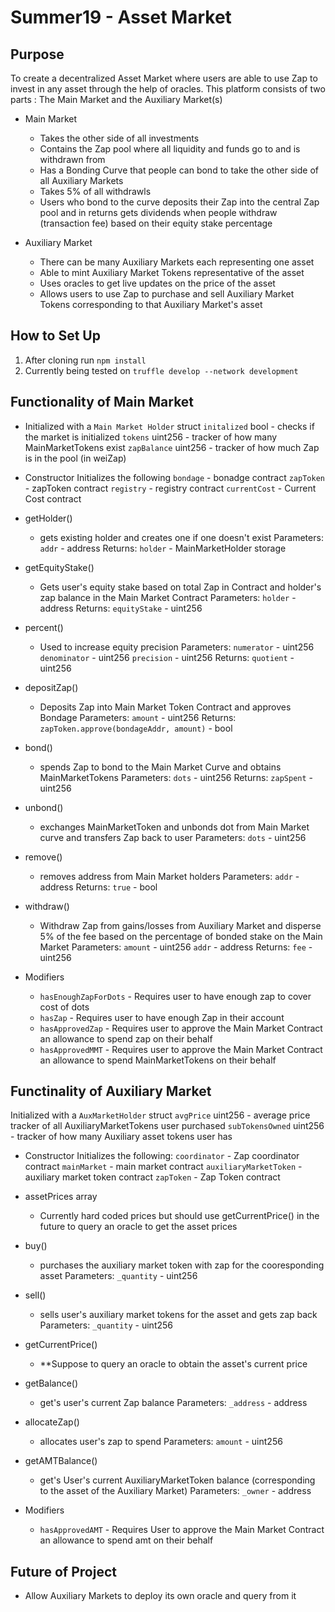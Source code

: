 # Summer19 - Asset Market

## Purpose
To create a decentralized Asset Market where users are able to use Zap to invest in any asset through the help of oracles. This platform consists
of two parts : The Main Market and the Auxiliary Market(s)

- Main Market
    + Takes the other side of all investments
    + Contains the Zap pool where all liquidity and funds go to and is withdrawn from
    + Has a Bonding Curve that people can bond to take the other side of all Auxiliary Markets
    + Takes 5% of all withdrawls
    + Users who bond to the curve deposits their Zap into the central Zap pool and in returns gets dividends when people withdraw (transaction fee) based on their equity stake percentage

- Auxiliary Market
    + There can be many Auxiliary Markets each representing one asset
    + Able to mint Auxiliary Market Tokens representative of the asset
    + Uses oracles to get live updates on the price of the asset
    + Allows users to use Zap to purchase and sell Auxiliary Market Tokens corresponding to that Auxiliary Market's asset


## How to Set Up
1. After cloning run `npm install`
2. Currently being tested on `truffle develop --network development`


## Functionality of Main Market
- Initialized with a `Main Market Holder` struct
`initalized` bool - checks if the market is initialized
`tokens` uint256 - tracker of how many MainMarketTokens exist
`zapBalance` uint256 - tracker of how much Zap is in the pool (in weiZap)

- Constructor
Initializes the following
`bondage` - bonadge contract
`zapToken` - zapToken contract
`registry` - registry contract
`currentCost` - Current Cost contract

- getHolder()
    + gets existing holder and creates one if one doesn't exist
Parameters:
`addr` - address
Returns:
`holder` - MainMarketHolder storage

- getEquityStake()
    + Gets user's equity stake based on total Zap in Contract and holder's zap balance in the Main Market Contract
Parameters:
`holder` - address
Returns:
`equityStake` - uint256

- percent()
    + Used to increase equity precision
Parameters:
`numerator` - uint256
`denominator` - uint256
`precision` - uint256
Returns:
`quotient` - uint256

- depositZap()
    + Deposits Zap into Main Market Token Contract and approves Bondage
Parameters:
`amount` - uint256
Returns:
`zapToken.approve(bondageAddr, amount)` - bool

- bond()
    + spends Zap to bond to the Main Market Curve and obtains MainMarketTokens
Parameters:
`dots` - uint256
Returns:
`zapSpent` - uint256

- unbond()
    + exchanges MainMarketToken and unbonds dot from Main Market curve and transfers Zap back to user
Parameters:
`dots` - uint256

- remove()
    + removes address from Main Market holders
Parameters:
`addr` - address
Returns:
`true` - bool

- withdraw()
    + Withdraw Zap from gains/losses from Auxiliary Market and disperse 5% of the fee based on the percentage of bonded stake on the Main Market
Parameters:
`amount` - uint256
`addr` - address
Returns:
`fee` - uint256

- Modifiers
    + `hasEnoughZapForDots` - Requires user to have enough zap to cover cost of dots
    + `hasZap` - Requires user to have enough Zap in their account
    + `hasApprovedZap` - Requires user to approve the Main Market Contract an allowance to spend zap on their behalf
    + `hasApprovedMMT` - Requires user to approve the Main Market Contract an allowance to spend MainMarketTokens on their behalf


## Functinality of Auxiliary Market
Initialized with a `AuxMarketHolder` struct
`avgPrice` uint256 - average price tracker of all AuxiliaryMarketTokens user purchased
`subTokensOwned` uint256 - tracker of how many Auxiliary asset tokens user has

- Constructor
Initializes the following:
`coordinator` - Zap coordinator contract
`mainMarket` - main market contract
`auxiliaryMarketToken` - auxiliary market token contract
`zapToken` -  Zap Token contract

- assetPrices array
    + Currently hard coded prices but should use getCurrentPrice() in the future to query an oracle to get the asset prices

- buy()
    + purchases the auxiliary market token with zap for the cooresponding asset
Parameters:
`_quantity` - uint256

- sell()
    + sells user's auxiliary market tokens for the asset and gets zap back
Parameters:
`_quantity` - uint256

- getCurrentPrice()
    + **Suppose to query an oracle to obtain the asset's current price

- getBalance()
    + get's user's current Zap balance
Parameters:
`_address` - address

- allocateZap()
    + allocates user's zap to spend
Parameters:
`amount` - uint256

- getAMTBalance()
    + get's User's current AuxiliaryMarketToken balance (corresponding to the asset of the Auxiliary Market)
Parameters:
`_owner` - address

- Modifiers
    + `hasApprovedAMT` - Requires User to approve the Main Market Contract an allowance to spend amt on their behalf


## Future of Project
- Allow Auxiliary Markets to deploy its own oracle and query from it